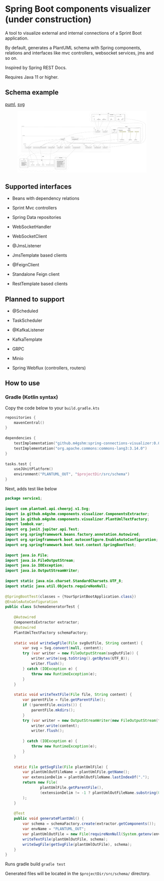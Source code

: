 # Spring Boot components visualizer (under construction)

A tool to visualize external and internal connections of a Sprint Boot
application.

By default, generates a PlantUML schema with Spring components,
relations and interfaces like mvc controllers, websocket services, jms
and so on.

Inspired by Spring REST Docs.

Requires Java 11 or higher.

## Schema example

[puml](./test/service1/src/schema/components.puml),
[svg](./test/service1/src/schema/components.svg)

<figure>
<img src="./test/service1/src/schema/components.svg" alt="components" />
</figure>

## Supported interfaces

- Beans with dependency relations

- Sprint Mvc controllers

- Spring Data repositories

- WebSocketHandler

- WebSocketClient

- @JmsListener

- JmsTemplate based clients

- @FeignClient

- Standalone Feign client

- RestTemplate based clients

## Planned to support

- @Scheduled

- TaskScheduler

- @KafkaListener

- KafkaTemplate

- GRPC

- Minio

- Spring Webflux (controllers, routers)

## How to use

### Gradle (Kotlin syntax)

Copy the code below to your `build.gradle.kts`

``` kotlin
repositories {
    mavenCentral()
}

dependencies {
    testImplementation("github.m4gshm:spring-connections-visualizer:0.0.1-beta1")
    testImplementation("org.apache.commons:commons-lang3:3.14.0")
}

tasks.test {
    useJUnitPlatform()
    environment("PLANTUML_OUT", "$projectDir/src/schema")
}
```

Next, adds test like below

``` java
package service1;

import com.plantuml.api.cheerpj.v1.Svg;
import io.github.m4gshm.components.visualizer.ComponentsExtractor;
import io.github.m4gshm.components.visualizer.PlantUmlTextFactory;
import lombok.var;
import org.junit.jupiter.api.Test;
import org.springframework.beans.factory.annotation.Autowired;
import org.springframework.boot.autoconfigure.EnableAutoConfiguration;
import org.springframework.boot.test.context.SpringBootTest;

import java.io.File;
import java.io.FileOutputStream;
import java.io.IOException;
import java.io.OutputStreamWriter;

import static java.nio.charset.StandardCharsets.UTF_8;
import static java.util.Objects.requireNonNull;

@SpringBootTest(classes = {YourSprintBootApplication.class})
@EnableAutoConfiguration
public class SchemaGeneratorTest {

    @Autowired
    ComponentsExtractor extractor;
    @Autowired
    PlantUmlTextFactory schemaFactory;

    static void writeSwgFile(File svgOutFile, String content) {
        var svg = Svg.convert(null, content);
        try (var writer = new FileOutputStream(svgOutFile)) {
            writer.write(svg.toString().getBytes(UTF_8));
            writer.flush();
        } catch (IOException e) {
            throw new RuntimeException(e);
        }
    }

    static void writeTextFile(File file, String content) {
        var parentFile = file.getParentFile();
        if (!parentFile.exists()) {
            parentFile.mkdirs();
        }
        try (var writer = new OutputStreamWriter(new FileOutputStream(file))) {
            writer.write(content);
            writer.flush();

        } catch (IOException e) {
            throw new RuntimeException(e);
        }
    }

    static File getSvgFile(File plantUmlFile) {
        var plantUmlOutFileName = plantUmlFile.getName();
        var extensionDelim = plantUmlOutFileName.lastIndexOf(".");
        return new File(
                plantUmlFile.getParentFile(),
                (extensionDelim != -1 ? plantUmlOutFileName.substring(0, extensionDelim) : plantUmlOutFileName) + ".svg"
        );
    }

    @Test
    public void generatePlantUml() {
        var schema = schemaFactory.create(extractor.getComponents());
        var envName = "PLANTUML_OUT";
        var plantUmlOutFile = new File(requireNonNull(System.getenv(envName), envName), "components.puml");
        writeTextFile(plantUmlOutFile, schema);
        writeSwgFile(getSvgFile(plantUmlOutFile), schema);
    }
}
```

Runs gradle build `gradle test`

Generated files will be located in the `$projectDir/src/schema/`
directory.
